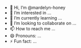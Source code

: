 - 👋 Hi, I’m @mardelyn-honey
- 👀 I’m interested in ...
- 🌱 I’m currently learning ...
- 💞️ I’m looking to collaborate on ...
- 📫 How to reach me ...
- 😄 Pronouns: ...
- ⚡ Fun fact: ...

<!---
mardelyn-honey/mardelyn-honey is a ✨ special ✨ repository because its `README.md` (this file) appears on your GitHub profile.
You can click the Preview link to take a look at your changes.
--->
